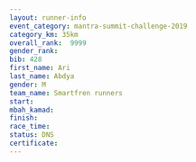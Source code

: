 ```yaml
---
layout: runner-info 
event_category: mantra-summit-challenge-2019 
category_km: 35km 
overall_rank:  9999
gender_rank: 
bib: 428
first_name: Ari
last_name: Abdya
gender: M
team_name: Smartfren runners
start: 
mbah_kamad: 
finish: 
race_time: 
status: DNS
certificate: 
---
```

